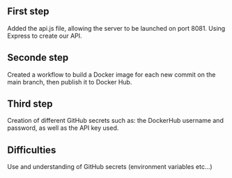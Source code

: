 ## First step

Added the api.js file, allowing the server to be launched on port 8081. Using Express to create our API.

## Seconde step

Created a workflow to build a Docker image for each new commit on the main branch, then publish it to Docker Hub.

## Third step 

Creation of different GitHub secrets such as: the DockerHub username and password, as well as the API key used.

## Difficulties

Use and understanding of GitHub secrets (environment variables etc...)







